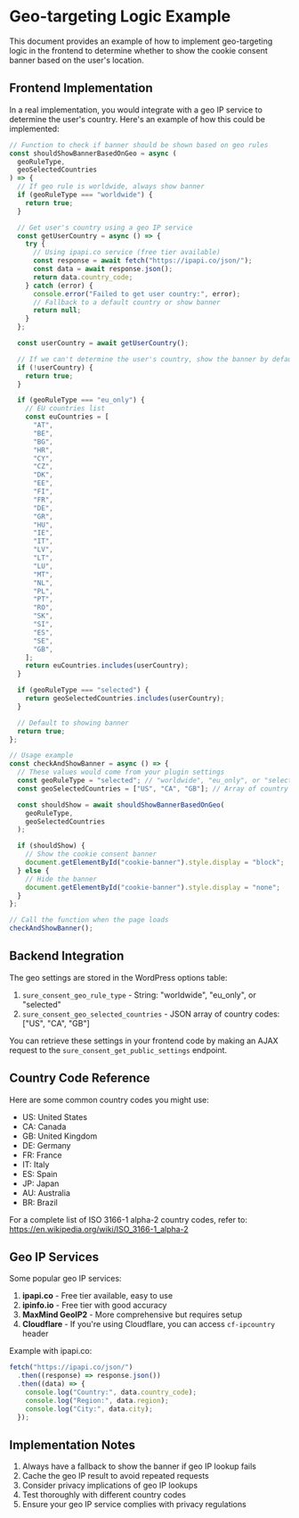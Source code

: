 # Geo-targeting Logic Example

This document provides an example of how to implement geo-targeting logic in the frontend to determine whether to show the cookie consent banner based on the user's location.

## Frontend Implementation

In a real implementation, you would integrate with a geo IP service to determine the user's country. Here's an example of how this could be implemented:

```javascript
// Function to check if banner should be shown based on geo rules
const shouldShowBannerBasedOnGeo = async (
  geoRuleType,
  geoSelectedCountries
) => {
  // If geo rule is worldwide, always show banner
  if (geoRuleType === "worldwide") {
    return true;
  }

  // Get user's country using a geo IP service
  const getUserCountry = async () => {
    try {
      // Using ipapi.co service (free tier available)
      const response = await fetch("https://ipapi.co/json/");
      const data = await response.json();
      return data.country_code;
    } catch (error) {
      console.error("Failed to get user country:", error);
      // Fallback to a default country or show banner
      return null;
    }
  };

  const userCountry = await getUserCountry();

  // If we can't determine the user's country, show the banner by default
  if (!userCountry) {
    return true;
  }

  if (geoRuleType === "eu_only") {
    // EU countries list
    const euCountries = [
      "AT",
      "BE",
      "BG",
      "HR",
      "CY",
      "CZ",
      "DK",
      "EE",
      "FI",
      "FR",
      "DE",
      "GR",
      "HU",
      "IE",
      "IT",
      "LV",
      "LT",
      "LU",
      "MT",
      "NL",
      "PL",
      "PT",
      "RO",
      "SK",
      "SI",
      "ES",
      "SE",
      "GB",
    ];
    return euCountries.includes(userCountry);
  }

  if (geoRuleType === "selected") {
    return geoSelectedCountries.includes(userCountry);
  }

  // Default to showing banner
  return true;
};

// Usage example
const checkAndShowBanner = async () => {
  // These values would come from your plugin settings
  const geoRuleType = "selected"; // "worldwide", "eu_only", or "selected"
  const geoSelectedCountries = ["US", "CA", "GB"]; // Array of country codes

  const shouldShow = await shouldShowBannerBasedOnGeo(
    geoRuleType,
    geoSelectedCountries
  );

  if (shouldShow) {
    // Show the cookie consent banner
    document.getElementById("cookie-banner").style.display = "block";
  } else {
    // Hide the banner
    document.getElementById("cookie-banner").style.display = "none";
  }
};

// Call the function when the page loads
checkAndShowBanner();
```

## Backend Integration

The geo settings are stored in the WordPress options table:

1. `sure_consent_geo_rule_type` - String: "worldwide", "eu_only", or "selected"
2. `sure_consent_geo_selected_countries` - JSON array of country codes: ["US", "CA", "GB"]

You can retrieve these settings in your frontend code by making an AJAX request to the `sure_consent_get_public_settings` endpoint.

## Country Code Reference

Here are some common country codes you might use:

- US: United States
- CA: Canada
- GB: United Kingdom
- DE: Germany
- FR: France
- IT: Italy
- ES: Spain
- JP: Japan
- AU: Australia
- BR: Brazil

For a complete list of ISO 3166-1 alpha-2 country codes, refer to:
https://en.wikipedia.org/wiki/ISO_3166-1_alpha-2

## Geo IP Services

Some popular geo IP services:

1. **ipapi.co** - Free tier available, easy to use
2. **ipinfo.io** - Free tier with good accuracy
3. **MaxMind GeoIP2** - More comprehensive but requires setup
4. **Cloudflare** - If you're using Cloudflare, you can access `cf-ipcountry` header

Example with ipapi.co:

```javascript
fetch("https://ipapi.co/json/")
  .then((response) => response.json())
  .then((data) => {
    console.log("Country:", data.country_code);
    console.log("Region:", data.region);
    console.log("City:", data.city);
  });
```

## Implementation Notes

1. Always have a fallback to show the banner if geo IP lookup fails
2. Cache the geo IP result to avoid repeated requests
3. Consider privacy implications of geo IP lookups
4. Test thoroughly with different country codes
5. Ensure your geo IP service complies with privacy regulations
